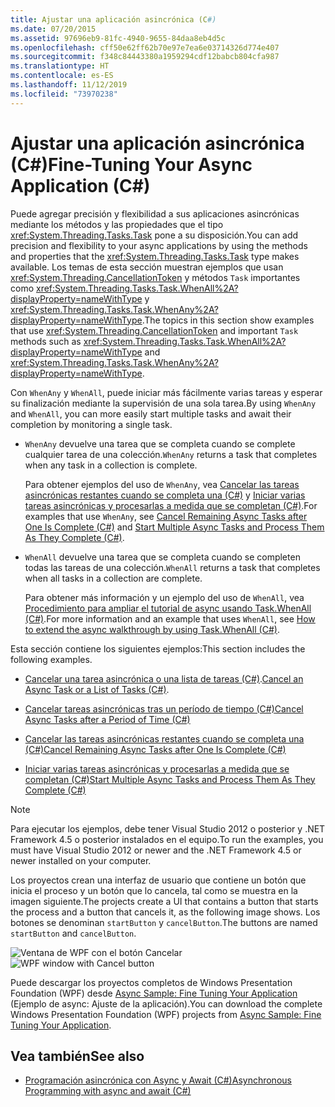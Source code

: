 ```yaml
---
title: Ajustar una aplicación asincrónica (C#)
ms.date: 07/20/2015
ms.assetid: 97696eb9-81fc-4940-9655-84daa8eb4d5c
ms.openlocfilehash: cff50e62ff62b70e97e7ea6e03714326d774e407
ms.sourcegitcommit: f348c84443380a1959294cdf12babcb804cfa987
ms.translationtype: HT
ms.contentlocale: es-ES
ms.lasthandoff: 11/12/2019
ms.locfileid: "73970238"
---
```

# <a name="fine-tuning-your-async-application-c"></a><span data-ttu-id="8721d-102">Ajustar una aplicación asincrónica (C#)</span><span class="sxs-lookup"><span data-stu-id="8721d-102">Fine-Tuning Your Async Application (C#)</span></span>
<span data-ttu-id="8721d-103">Puede agregar precisión y flexibilidad a sus aplicaciones asincrónicas mediante los métodos y las propiedades que el tipo <xref:System.Threading.Tasks.Task> pone a su disposición.</span><span class="sxs-lookup"><span data-stu-id="8721d-103">You can add precision and flexibility to your async applications by using the methods and properties that the <xref:System.Threading.Tasks.Task> type makes available.</span></span> <span data-ttu-id="8721d-104">Los temas de esta sección muestran ejemplos que usan <xref:System.Threading.CancellationToken> y métodos `Task` importantes como <xref:System.Threading.Tasks.Task.WhenAll%2A?displayProperty=nameWithType> y <xref:System.Threading.Tasks.Task.WhenAny%2A?displayProperty=nameWithType>.</span><span class="sxs-lookup"><span data-stu-id="8721d-104">The topics in this section show examples that use <xref:System.Threading.CancellationToken> and important `Task` methods such as <xref:System.Threading.Tasks.Task.WhenAll%2A?displayProperty=nameWithType> and <xref:System.Threading.Tasks.Task.WhenAny%2A?displayProperty=nameWithType>.</span></span>  
  
 <span data-ttu-id="8721d-105">Con `WhenAny` y `WhenAll`, puede iniciar más fácilmente varias tareas y esperar su finalización mediante la supervisión de una sola tarea.</span><span class="sxs-lookup"><span data-stu-id="8721d-105">By using `WhenAny` and `WhenAll`, you can more easily start multiple tasks and await their completion by monitoring a single task.</span></span>  
  
- <span data-ttu-id="8721d-106">`WhenAny` devuelve una tarea que se completa cuando se complete cualquier tarea de una colección.</span><span class="sxs-lookup"><span data-stu-id="8721d-106">`WhenAny` returns a task that completes when any task in a collection is complete.</span></span>  
  
     <span data-ttu-id="8721d-107">Para obtener ejemplos del uso de `WhenAny`, vea [Cancelar las tareas asincrónicas restantes cuando se completa una (C#)](./cancel-remaining-async-tasks-after-one-is-complete.md) y [Iniciar varias tareas asincrónicas y procesarlas a medida que se completan (C#)](./start-multiple-async-tasks-and-process-them-as-they-complete.md).</span><span class="sxs-lookup"><span data-stu-id="8721d-107">For examples that use `WhenAny`, see [Cancel Remaining Async Tasks after One Is Complete (C#)](./cancel-remaining-async-tasks-after-one-is-complete.md) and [Start Multiple Async Tasks and Process Them As They Complete (C#)](./start-multiple-async-tasks-and-process-them-as-they-complete.md).</span></span>  
  
- <span data-ttu-id="8721d-108">`WhenAll` devuelve una tarea que se completa cuando se completen todas las tareas de una colección.</span><span class="sxs-lookup"><span data-stu-id="8721d-108">`WhenAll` returns a task that completes when all tasks in a collection are complete.</span></span>  
  
     <span data-ttu-id="8721d-109">Para obtener más información y un ejemplo del uso de `WhenAll`, vea [Procedimiento para ampliar el tutorial de async usando Task.WhenAll (C#)](./how-to-extend-the-async-walkthrough-by-using-task-whenall.md).</span><span class="sxs-lookup"><span data-stu-id="8721d-109">For more information and an example that uses `WhenAll`, see [How to extend the async walkthrough by using Task.WhenAll (C#)](./how-to-extend-the-async-walkthrough-by-using-task-whenall.md).</span></span>
  
 <span data-ttu-id="8721d-110">Esta sección contiene los siguientes ejemplos:</span><span class="sxs-lookup"><span data-stu-id="8721d-110">This section includes the following examples.</span></span>  
  
- <span data-ttu-id="8721d-111">[Cancelar una tarea asincrónica o una lista de tareas (C#)](./cancel-an-async-task-or-a-list-of-tasks.md).</span><span class="sxs-lookup"><span data-stu-id="8721d-111">[Cancel an Async Task or a List of Tasks (C#)](./cancel-an-async-task-or-a-list-of-tasks.md).</span></span>  
  
- [<span data-ttu-id="8721d-112">Cancelar tareas asincrónicas tras un período de tiempo (C#)</span><span class="sxs-lookup"><span data-stu-id="8721d-112">Cancel Async Tasks after a Period of Time (C#)</span></span>](./cancel-async-tasks-after-a-period-of-time.md)  
  
- [<span data-ttu-id="8721d-113">Cancelar las tareas asincrónicas restantes cuando se completa una (C#)</span><span class="sxs-lookup"><span data-stu-id="8721d-113">Cancel Remaining Async Tasks after One Is Complete (C#)</span></span>](./cancel-remaining-async-tasks-after-one-is-complete.md)  
  
- [<span data-ttu-id="8721d-114">Iniciar varias tareas asincrónicas y procesarlas a medida que se completan (C#)</span><span class="sxs-lookup"><span data-stu-id="8721d-114">Start Multiple Async Tasks and Process Them As They Complete (C#)</span></span>](./start-multiple-async-tasks-and-process-them-as-they-complete.md)  
  
> [!NOTE]
> <span data-ttu-id="8721d-115">Para ejecutar los ejemplos, debe tener Visual Studio 2012 o posterior y .NET Framework 4.5 o posterior instalados en el equipo.</span><span class="sxs-lookup"><span data-stu-id="8721d-115">To run the examples, you must have Visual Studio 2012 or newer and the .NET Framework 4.5 or newer installed on your computer.</span></span>  
  
 <span data-ttu-id="8721d-116">Los proyectos crean una interfaz de usuario que contiene un botón que inicia el proceso y un botón que lo cancela, tal como se muestra en la imagen siguiente.</span><span class="sxs-lookup"><span data-stu-id="8721d-116">The projects create a UI that contains a button that starts the process and a button that cancels it, as the following image shows.</span></span> <span data-ttu-id="8721d-117">Los botones se denominan `startButton` y `cancelButton`.</span><span class="sxs-lookup"><span data-stu-id="8721d-117">The buttons are named `startButton` and `cancelButton`.</span></span>  
  
 <span data-ttu-id="8721d-118">![Ventana de WPF con el botón Cancelar](./media/fine-tuning-your-async-application/cancellation-and-start-button.png "Cuadro de diálogo con un botón de inicio y detención")</span><span class="sxs-lookup"><span data-stu-id="8721d-118">![WPF window with Cancel button](./media/fine-tuning-your-async-application/cancellation-and-start-button.png "Dialog box with a Start and Stop button")</span></span>  
  
 <span data-ttu-id="8721d-119">Puede descargar los proyectos completos de Windows Presentation Foundation (WPF) desde [Async Sample: Fine Tuning Your Application](https://code.msdn.microsoft.com/Async-Fine-Tuning-Your-a676abea) (Ejemplo de async: Ajuste de la aplicación).</span><span class="sxs-lookup"><span data-stu-id="8721d-119">You can download the complete Windows Presentation Foundation (WPF) projects from [Async Sample: Fine Tuning Your Application](https://code.msdn.microsoft.com/Async-Fine-Tuning-Your-a676abea).</span></span>  
  
## <a name="see-also"></a><span data-ttu-id="8721d-120">Vea también</span><span class="sxs-lookup"><span data-stu-id="8721d-120">See also</span></span>

- [<span data-ttu-id="8721d-121">Programación asincrónica con Async y Await (C#)</span><span class="sxs-lookup"><span data-stu-id="8721d-121">Asynchronous Programming with async and await (C#)</span></span>](./index.md)
